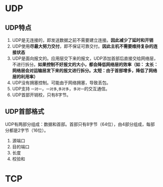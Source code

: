 # UDP

## UDP特点
1. UDP是无连接的，即发送数据之前不需要建立连接。**因此减少了延时和开销**
2. UDP使用**尽最大努力交付**，即不保证可靠交付。**因此主机不需要维持复杂的连接状态**
3. UDP是面向报文的。应用层交下来的报文，UDP添加首部后直接交给网络层，不进行拆分。**如果控制不好报文的大小，都会降低网络层的效率（如： 太长：网络层会对运输层发下来的报文进行拆分。太短：由于首部增多，降低了网络层的利用率）**
4. UDP没有拥塞控制。可能由于网络拥塞，导致丢包。
5. UDP支持 `一对一`，`一对多`,`多对多`，`多对一`的交互通信。
6. UDP首部开销校，只有8字节。

## UDP首部格式
UDP有两部分组成：数据和首部。首部只有8字节（64位），由4部分组成，每部分都是2字节（16位）。

1. 源端口
2. 目的端口
3. 长度
4. 校验和


# TCP